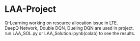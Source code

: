 # LAA-Project
Q-Learning working on resource allocation issue in LTE.  
DeepQ Network, Double DQN, Dueling DQN are used in project.  
run LAA_SOL.py or LAA_Solution.ipynb(colab) to see the results.  
